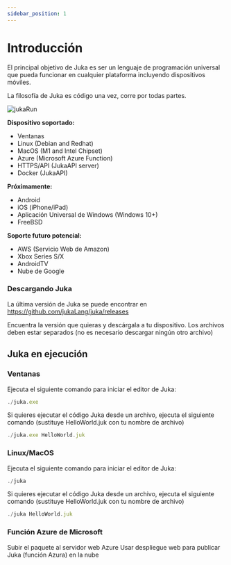 ```yaml
---
sidebar_position: 1
---
```


# Introducción

El principal objetivo de Juka es ser un lenguaje de programación universal que pueda funcionar en cualquier plataforma incluyendo dispositivos móviles.

La filosofía de Juka es código una vez, corre por todas partes.

![jukaRun](https://user-images.githubusercontent.com/11934545/171545920-02493491-fa44-40d6-9a5b-46b2f90f8301.gif)

__Dispositivo soportado:__
- Ventanas
- Linux (Debian and Redhat)
- MacOS (M1 and Intel Chipset)
- Azure (Microsoft Azure Function)
- HTTPS/API (JukaAPI server)
- Docker (JukaAPI)

__Próximamente:__
- Android
- iOS (iPhone/iPad)
- Aplicación Universal de Windows (Windows 10+)
- FreeBSD

__Soporte futuro potencial:__
- AWS (Servicio Web de Amazon)
- Xbox Series S/X
- AndroidTV
- Nube de Google


### Descargando Juka
La última versión de Juka se puede encontrar en https://github.com/jukaLang/juka/releases

Encuentra la versión que quieras y descárgala a tu dispositivo. Los archivos deben estar separados (no es necesario descargar ningún otro archivo)

## Juka en ejecución

### Ventanas

Ejecuta el siguiente comando para iniciar el editor de Juka:

```jsx
./juka.exe
```

Si quieres ejecutar el código Juka desde un archivo, ejecuta el siguiente comando (sustituye HelloWorld.juk con tu nombre de archivo)

```jsx
./juka.exe HelloWorld.juk
```

### Linux/MacOS

Ejecuta el siguiente comando para iniciar el editor de Juka:
```jsx
./juka
```

Si quieres ejecutar el código Juka desde un archivo, ejecuta el siguiente comando (sustituye HelloWorld.juk con tu nombre de archivo)

```jsx
./juka HelloWorld.juk
```


### Función Azure de Microsoft

Subir el paquete al servidor web Azure Usar despliegue web para publicar Juka (función Azura) en la nube

